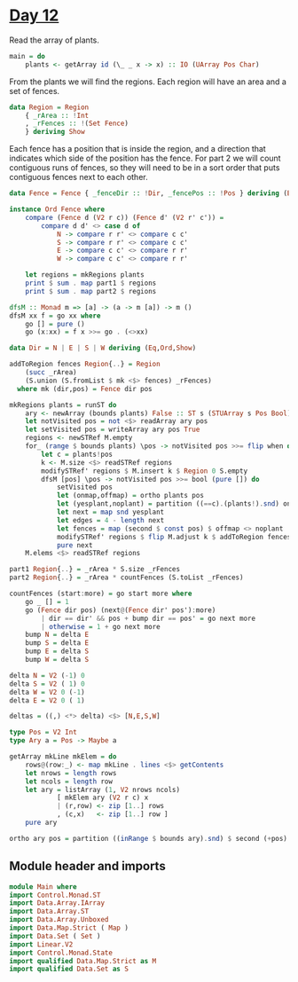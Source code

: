 # [Day 12](https://adventofcode.com/2024/day/12)

Read the array of plants.

```haskell top:3
main = do
    plants <- getArray id (\_ _ x -> x) :: IO (UArray Pos Char)
```

From the plants we will find the regions. Each region will have an area and a
set of fences.

```haskell top:1
data Region = Region
    { _rArea :: !Int
    , _rFences :: !(Set Fence)
    } deriving Show
```

Each fence has a position that is inside the region, and a direction that
indicates which side of the position has the fence.  For part 2 we will count
contiguous runs of fences, so they will need to be in a sort order that puts
contiguous fences next to each other.

```haskell top:1
data Fence = Fence { _fenceDir :: !Dir, _fencePos :: !Pos } deriving (Eq,Show)

instance Ord Fence where
    compare (Fence d (V2 r c)) (Fence d' (V2 r' c')) =
        compare d d' <> case d of
            N -> compare r r' <> compare c c'
            S -> compare r r' <> compare c c'
            E -> compare c c' <> compare r r'
            W -> compare c c' <> compare r r'
```

```haskell top:3
    let regions = mkRegions plants
    print $ sum . map part1 $ regions
    print $ sum . map part2 $ regions

dfsM :: Monad m => [a] -> (a -> m [a]) -> m ()
dfsM xx f = go xx where
    go [] = pure ()
    go (x:xx) = f x >>= go . (<>xx)

data Dir = N | E | S | W deriving (Eq,Ord,Show)

addToRegion fences Region{..} = Region
    (succ _rArea)
    (S.union (S.fromList $ mk <$> fences) _rFences)
  where mk (dir,pos) = Fence dir pos

mkRegions plants = runST do
    ary <- newArray (bounds plants) False :: ST s (STUArray s Pos Bool)
    let notVisited pos = not <$> readArray ary pos
    let setVisited pos = writeArray ary pos True
    regions <- newSTRef M.empty
    for_ (range $ bounds plants) \pos -> notVisited pos >>= flip when do
        let c = plants!pos
        k <- M.size <$> readSTRef regions
        modifySTRef' regions $ M.insert k $ Region 0 S.empty
        dfsM [pos] \pos -> notVisited pos >>= bool (pure []) do
            setVisited pos
            let (onmap,offmap) = ortho plants pos
            let (yesplant,noplant) = partition ((==c).(plants!).snd) onmap
            let next = map snd yesplant
            let edges = 4 - length next
            let fences = map (second $ const pos) $ offmap <> noplant
            modifySTRef' regions $ flip M.adjust k $ addToRegion fences
            pure next
    M.elems <$> readSTRef regions

part1 Region{..} = _rArea * S.size _rFences
part2 Region{..} = _rArea * countFences (S.toList _rFences)

countFences (start:more) = go start more where
    go _ [] = 1
    go (Fence dir pos) (next@(Fence dir' pos'):more)
        | dir == dir' && pos + bump dir == pos' = go next more
        | otherwise = 1 + go next more
    bump N = delta E
    bump S = delta E
    bump E = delta S
    bump W = delta S

delta N = V2 (-1) 0
delta S = V2 ( 1) 0
delta W = V2 0 (-1)
delta E = V2 0 ( 1)

deltas = ((,) <*> delta) <$> [N,E,S,W]
```

```haskell top:1
type Pos = V2 Int
type Ary a = Pos -> Maybe a
```

```haskell
getArray mkLine mkElem = do
    rows@(row:_) <- map mkLine . lines <$> getContents
    let nrows = length rows
    let ncols = length row
    let ary = listArray (1, V2 nrows ncols)
            [ mkElem ary (V2 r c) x
            | (r,row) <- zip [1..] rows
            , (c,x)   <- zip [1..] row ]
    pure ary

ortho ary pos = partition ((inRange $ bounds ary).snd) $ second (+pos) <$> deltas
```

## Module header and imports

```haskell top
module Main where
import Control.Monad.ST
import Data.Array.IArray
import Data.Array.ST
import Data.Array.Unboxed
import Data.Map.Strict ( Map )
import Data.Set ( Set )
import Linear.V2
import Control.Monad.State
import qualified Data.Map.Strict as M
import qualified Data.Set as S
```
